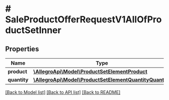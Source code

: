 # # SaleProductOfferRequestV1AllOfProductSetInner

## Properties

Name | Type | Description | Notes
------------ | ------------- | ------------- | -------------
**product** | [**\AllegroApi\Model\ProductSetElementProduct**](ProductSetElementProduct.md) |  | [optional]
**quantity** | [**\AllegroApi\Model\ProductSetElementQuantityQuantity**](ProductSetElementQuantityQuantity.md) |  | [optional]

[[Back to Model list]](../../README.md#models) [[Back to API list]](../../README.md#endpoints) [[Back to README]](../../README.md)
